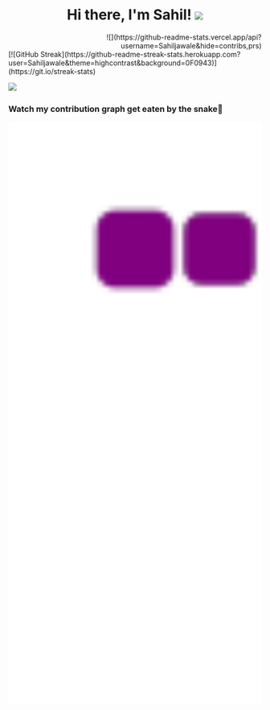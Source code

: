 <div align='center'>
<h1> Hi there, I'm Sahil! <img src="https://raw.githubusercontent.com/MartinHeinz/MartinHeinz/master/wave.gif" width="30px"> </h1>
</div>
<div align ='right'>  
![](https://github-readme-stats.vercel.app/api?username=Sahiljawale&hide=contribs,prs) 
</div>
[![GitHub Streak](https://github-readme-streak-stats.herokuapp.com?user=Sahiljawale&theme=highcontrast&background=0F0943)](https://git.io/streak-stats)

![](https://komarev.com/ghpvc/?username=Sahiljawale&color=blue&style=flat-square&label=Profile+visitors)
###    Watch my contribution graph get eaten by the snake🐍

<!-- refer this: https://dev.to/mishmanners/how-to-enable-github-actions-on-your-profile-readme-for-a-contribution-graph-4l66 -->
<img align='center' src='https://github.com/mayankchaudhary26/mayankchaudhary26/blob/output/github-contribution-grid-snake.gif' width='900"'>
     
